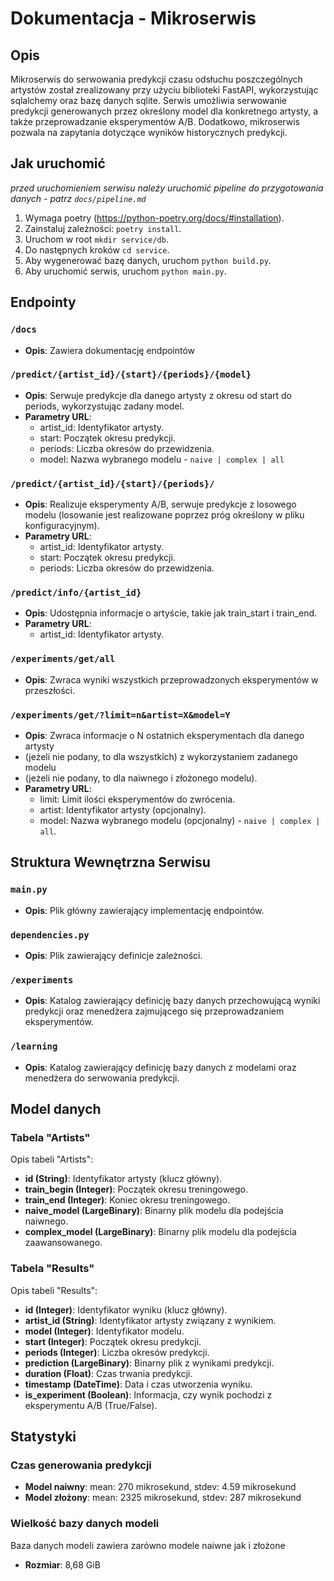 # Dokumentacja - Mikroserwis

## Opis
Mikroserwis do serwowania predykcji czasu odsłuchu poszczególnych artystów 
został zrealizowany przy użyciu biblioteki FastAPI, wykorzystując sqlalchemy 
oraz bazę danych sqlite. Serwis umożliwia serwowanie predykcji generowanych 
przez określony model dla konkretnego artysty, a także przeprowadzanie 
eksperymentów A/B. Dodatkowo, mikroserwis pozwala na zapytania dotyczące 
wyników historycznych predykcji. 

## Jak uruchomić
_przed uruchomieniem serwisu należy uruchomić pipeline do przygotowania danych - patrz `docs/pipeline.md`_
1. Wymaga poetry (https://python-poetry.org/docs/#installation).
2. Zainstaluj zależności: `poetry install`.
3. Uruchom w root `mkdir service/db`.
4. Do następnych kroków `cd service`.
5. Aby wygenerować bazę danych, uruchom `python build.py`.
6. Aby uruchomić serwis, uruchom `python main.py`.

## Endpointy

### `/docs`
- **Opis**: Zawiera dokumentację endpointów

### `/predict/{artist_id}/{start}/{periods}/{model}`
- **Opis**: Serwuje predykcje dla danego artysty z okresu od start do periods, 
wykorzystując zadany model.
- **Parametry URL**:
  - artist_id: Identyfikator artysty.
  - start: Początek okresu predykcji.
  - periods: Liczba okresów do przewidzenia.
  - model: Nazwa wybranego modelu - `naive | complex | all`

### `/predict/{artist_id}/{start}/{periods}/`
- **Opis**: Realizuje eksperymenty A/B, serwuje predykcje z losowego modelu 
(losowanie jest realizowane poprzez próg określony w pliku konfiguracyjnym).
- **Parametry URL**:
  - artist_id: Identyfikator artysty.
  - start: Początek okresu predykcji.
  - periods: Liczba okresów do przewidzenia.

### `/predict/info/{artist_id}`
- **Opis**: Udostępnia informacje o artyście, takie jak train_start i train_end.
- **Parametry URL**:
  - artist_id: Identyfikator artysty.

### `/experiments/get/all`
- **Opis**: Zwraca wyniki wszystkich przeprowadzonych eksperymentów w przeszłości.

### `/experiments/get/?limit=n&artist=X&model=Y`
- **Opis**: Zwraca informacje o N ostatnich eksperymentach dla danego artysty 
- (jeżeli nie podany, to dla wszystkich) z wykorzystaniem zadanego modelu 
- (jeżeli nie podany, to dla naiwnego i złożonego modelu).
- **Parametry URL**:
  - limit: Limit ilości eksperymentów do zwrócenia.
  - artist: Identyfikator artysty (opcjonalny).
  - model: Nazwa wybranego modelu (opcjonalny) - `naive | complex | all`.

## Struktura Wewnętrzna Serwisu

### `main.py`
- **Opis**: Plik główny zawierający implementację endpointów.

### `dependencies.py`
- **Opis**: Plik zawierający definicje zależności.

### `/experiments`
- **Opis**: Katalog zawierający definicję bazy danych przechowującą wyniki 
predykcji oraz menedżera zajmującego się przeprowadzaniem eksperymentów.

### `/learning`
- **Opis**: Katalog zawierający definicję bazy danych z modelami oraz menedżera 
do serwowania predykcji.

## Model danych

### Tabela "Artists"

Opis tabeli "Artists":
- **id (String)**: Identyfikator artysty (klucz główny).
- **train_begin (Integer)**: Początek okresu treningowego.
- **train_end (Integer)**: Koniec okresu treningowego.
- **naive_model (LargeBinary)**: Binarny plik modelu dla podejścia naiwnego.
- **complex_model (LargeBinary)**: Binarny plik modelu dla podejścia zaawansowanego.

### Tabela "Results"

Opis tabeli "Results":
- **id (Integer)**: Identyfikator wyniku (klucz główny).
- **artist_id (String)**: Identyfikator artysty związany z wynikiem.
- **model (Integer)**: Identyfikator modelu.
- **start (Integer)**: Początek okresu predykcji.
- **periods (Integer)**: Liczba okresów predykcji.
- **prediction (LargeBinary)**: Binarny plik z wynikami predykcji.
- **duration (Float)**: Czas trwania predykcji.
- **timestamp (DateTime)**: Data i czas utworzenia wyniku.
- **is_experiment (Boolean)**: Informacja, czy wynik pochodzi z eksperymentu A/B (True/False).

## Statystyki

### Czas generowania predykcji
- **Model naiwny**: mean: 270 mikrosekund, stdev: 4.59 mikrosekund
- **Model złożony**: mean: 2325 mikrosekund, stdev: 287 mikrosekund

### Wielkość bazy danych modeli
Baza danych modeli zawiera zarówno modele naiwne jak i złożone
- **Rozmiar**: 8,68 GiB